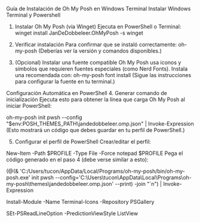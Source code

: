 Guía de Instalación de Oh My Posh en Windows Terminal
Instalar Windows Terminal y Powershell
1. Instalar Oh My Posh (vía Winget)
Ejecuta en PowerShell o Terminal:
winget install JanDeDobbeleer.OhMyPosh -s winget

2. Verificar instalación
Para confirmar que se instaló correctamente:
oh-my-posh
(Deberías ver la versión y comandos disponibles.)

3. (Opcional) Instalar una fuente compatible
Oh My Posh usa iconos y símbolos que requieren fuentes especiales (como Nerd Fonts). Instala una recomendada con:
oh-my-posh font install
(Sigue las instrucciones para configurar la fuente en tu terminal.)

Configuración Automática en PowerShell
4. Generar comando de inicialización
Ejecuta esto para obtener la línea que carga Oh My Posh al iniciar PowerShell:

oh-my-posh init pwsh --config "$env:POSH_THEMES_PATH\jandedobbeleer.omp.json" | Invoke-Expression
(Esto mostrará un código que debes guardar en tu perfil de PowerShell.)

5. Configurar el perfil de PowerShell
Crear/editar el perfil:

New-Item -Path $PROFILE -Type File -Force
notepad $PROFILE
Pega el código generado en el paso 4 (debe verse similar a esto):

(@(& 'C:/Users/tucon/AppData/Local/Programs/oh-my-posh/bin/oh-my-posh.exe' init pwsh --config='C:\Users\tucon\AppData\Local\Programs\oh-my-posh\themes\jandedobbeleer.omp.json' --print) -join "`n") | Invoke-Expression

Install-Module -Name Terminal-Icons -Repository PSGallery

SEt-PSReadLineOption -PredictionViewStyle ListView